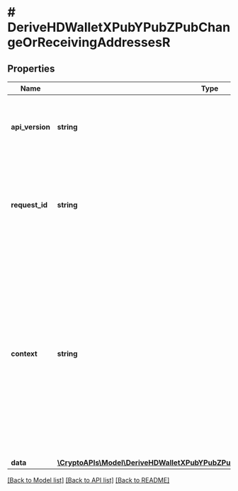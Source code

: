 # # DeriveHDWalletXPubYPubZPubChangeOrReceivingAddressesR

## Properties

Name | Type | Description | Notes
------------ | ------------- | ------------- | -------------
**api_version** | **string** | Specifies the version of the API that incorporates this endpoint. |
**request_id** | **string** | Defines the ID of the request. The &#x60;requestId&#x60; is generated by Crypto APIs and it&#39;s unique for every request. |
**context** | **string** | In batch situations the user can use the context to correlate responses with requests. This property is present regardless of whether the response was successful or returned as an error. &#x60;context&#x60; is specified by the user. | [optional]
**data** | [**\CryptoAPIs\Model\DeriveHDWalletXPubYPubZPubChangeOrReceivingAddressesRData**](DeriveHDWalletXPubYPubZPubChangeOrReceivingAddressesRData.md) |  |

[[Back to Model list]](../../README.md#models) [[Back to API list]](../../README.md#endpoints) [[Back to README]](../../README.md)

